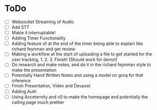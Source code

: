 # ToDo

- [ ] Websocket Streaming of Audio
- [ ] Add STT
- [ ] Makie it interruptable!
- [ ] Adding Timer Functionality
- [ ] Adding feature of at the end of the timer being able to explain like richard feynman and get review
- [ ] Making a workflow at the start of uploading a file to get started for the user tracking, 1. 2. 3. Finish! (Should work for demo!)
- [ ] Do research and make notes, and do it in the richard feynman style to make the presentation
- [ ] Potentially Hand Written Notes and using a model on groq for that inference
- [ ] Finish Presentation, Video and Devpost
- [ ] Adding Auth
- [ ] Using Acceternity and v0 to make the homepage and potentially the calling page much prettier
